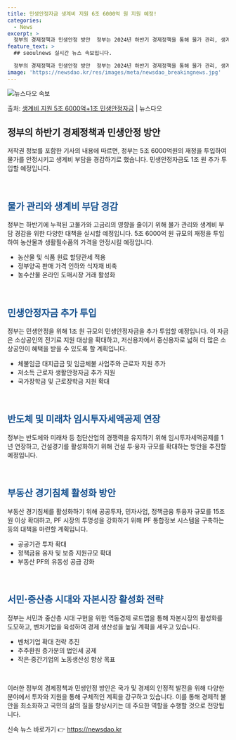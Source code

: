 ```yaml
---
title: 민생안정자금 생계비 지원 6조 6000억 원 지원 예정!
categories:
  - News
excerpt: >
  정부의 경제정책과 민생안정 방안  정부는 2024년 하반기 경제정책을 통해 물가 관리, 생계비 부담 경감, …
feature_text: >
  ## seoulnews 실시간 뉴스 속보입니다.

  정부의 경제정책과 민생안정 방안  정부는 2024년 하반기 경제정책을 통해 물가 관리, 생계비 부담 경감, …
image: 'https://newsdao.kr/res/images/meta/newsdao_breakingnews.jpg'
---
```


![뉴스다오 속보](https://newsdao.kr/res/images/meta/newsdao_breakingnews.jpg)

<p>출처: <a href="https://newsdao.kr/4575" rel="dofollow">생계비 지원 5조 6000억+1조 민생안정자금</a> | 뉴스다오</p>

<h2 data-ke-size="size26">정부의 하반기 경제정책과 민생안정 방안</h2>저작권 정보를 포함한 기사의 내용에 따르면, 정부는 5조 6000억원의 재정을 투입하여 물가를 안정시키고 생계비 부담을 경감하기로 했습니다. 민생안정자금도 1조 원 추가 투입할 예정입니다.

<p data-ke-size="size16">&nbsp;</p>

<h2 data-ke-size="size24"><b><span style="color: #1a5490;">물가 관리와 생계비 부담 경감</span></b></h2>
정부는 하반기에 누적된 고물가와 고금리의 영향을 줄이기 위해 물가 관리와 생계비 부담 경감을 위한 다양한 대책을 실시할 예정입니다. 5조 6000억 원 규모의 재정을 투입하여 농산물과 생활필수품의 가격을 안정시킬 예정입니다.

<ul>
  <li>농산물 및 식품 원료 할당관세 적용</li>
  <li>정부양곡 판매 가격 인하와 식자재 비축</li>
  <li>농수산물 온라인 도매시장 거래 활성화</li>
</ul>

<p data-ke-size="size16">&nbsp;</p>

<h2 data-ke-size="size24"><b><span style="color: #1a5490;">민생안정자금 추가 투입</span></b></h2>
정부는 민생안정을 위해 1조 원 규모의 민생안정자금을 추가 투입할 예정입니다. 이 자금은 소상공인의 전기료 지원 대상을 확대하고, 저신용자에서 중신용자로 넓혀 더 많은 소상공인이 혜택을 받을 수 있도록 할 계획입니다.

<ul>
  <li>체불임금 대지급금 및 임금체불 사업주와 근로자 지원 추가</li>
  <li>저소득 근로자 생활안정자금 추가 지원</li>
  <li>국가장학금 및 근로장학금 지원 확대</li>
</ul>

<p data-ke-size="size16">&nbsp;</p>

<h2 data-ke-size="size24"><b><span style="color: #1a5490;">반도체 및 미래차 임시투자세액공제 연장</span></b></h2>
정부는 반도체와 미래차 등 첨단산업의 경쟁력을 유지하기 위해 임시투자세액공제를 1년 연장하고, 건설경기를 활성화하기 위해 건설 투·융자 규모를 확대하는 방안을 추진할 예정입니다.

<p data-ke-size="size16">&nbsp;</p>

<h2 data-ke-size="size24"><b><span style="color: #1a5490;">부동산 경기침체 활성화 방안</span></b></h2>
부동산 경기침체를 활성화하기 위해 공공투자, 민자사업, 정책금융 투융자 규모를 15조 원 이상 확대하고, PF 시장의 투명성을 강화하기 위해 PF 통합정보 시스템을 구축하는 등의 대책을 마련할 계획입니다.

<ul>
  <li>공공기관 투자 확대</li>
  <li>정책금융 융자 및 보증 지원규모 확대</li>
  <li>부동산 PF의 유동성 공급 강화</li>
</ul>

<p data-ke-size="size16">&nbsp;</p>

<h2 data-ke-size="size24"><b><span style="color: #1a5490;">서민·중산층 시대와 자본시장 활성화 전략</span></b></h2>
정부는 서민과 중산층 시대 구현을 위한 역동경제 로드맵을 통해 자본시장의 활성화를 도모하고, 벤처기업을 육성하여 경제 생산성을 높일 계획을 세우고 있습니다.

<ul>
  <li>벤처기업 확대 전략 추진</li>
  <li>주주환원 증가분의 법인세 공제</li>
  <li>작은·중간기업의 노동생산성 향상 목표</li>
</ul>

<p data-ke-size="size16">&nbsp;</p>

이러한 정부의 경제정책과 민생안정 방안은 국가 및 경제의 안정적 발전을 위해 다양한 분야에서 투자와 지원을 통해 구체적인 계획을 강구하고 있습니다. 이를 통해 경제적 불안을 최소화하고 국민의 삶의 질을 향상시키는 데 주요한 역할을 수행할 것으로 전망됩니다. 

신속 뉴스 바로가기 👉 <a href="https://newsdao.kr" rel="dofollow">https://newsdao.kr</a>


